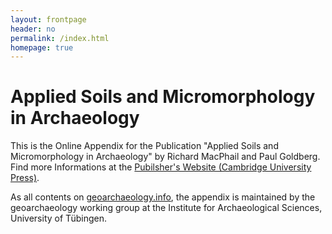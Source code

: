 ```yaml
---
layout: frontpage
header: no
permalink: /index.html
homepage: true
---
```


# Applied Soils and Micromorphology in Archaeology
This is the Online Appendix for the Publication "Applied Soils and Micromorphology in Archaeology" by Richard MacPhail and Paul Goldberg. Find more Informations at the [Pubilsher's Website (Cambridge University Press)](https://www.cambridge.org/core/books/applied-soils-and-micromorphology-in-archaeology/69FE9D64A2C0E42E6B9997A7616635AC).

As all contents on [geoarchaeology.info](https://www.geoarchaeology.info), the appendix is maintained by the geoarchaeology working group at the Institute for Archaeological Sciences, University of Tübingen.

